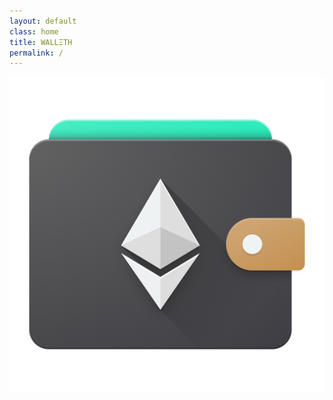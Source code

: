 ```yaml
---
layout: default
class: home
title: WALLΞTH
permalink: /
---
```

<center>
<img src="assets/img/icon.png"/>
</center>

